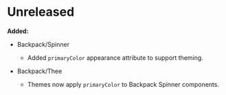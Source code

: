 # Unreleased

**Added:**

- Backpack/Spinner
  - Added `primaryColor` appearance attribute to support theming.

- Backpack/Thee
  - Themes now apply `primaryColor` to Backpack Spinner components.
